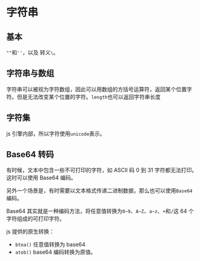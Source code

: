 # 字符串

## 基本

`""`和`''`，以及 转义`\`。

## 字符串与数组

字符串可以被视为字符数组，因此可以用数组的方括号运算符，返回某个位置字符。但是无法改变某个位置的字符。`length`也可以返回字符串长度

## 字符集

js 引擎内部，所以字符使用`unicode`表示。

## Base64 转码

有时候，文本中包含一些不可打印的字符，如 ASCII 码 0 到 31 字符都无法打印。这时可以使用 Base64 编码。

另外一个场景是，有时需要以文本格式传递二进制数据，那么也可以使用`Base64`编码。

Base64 其实就是一种编码方法，将任意值转换为`0~9`、`A~Z`、`a~z`、`+`和`/`这 64 个字符组成的可打印字符。

js 提供的原生转换：
- `btoa()` 任意值转换为 base64
- `atob()` base64 编码转换为原值。
